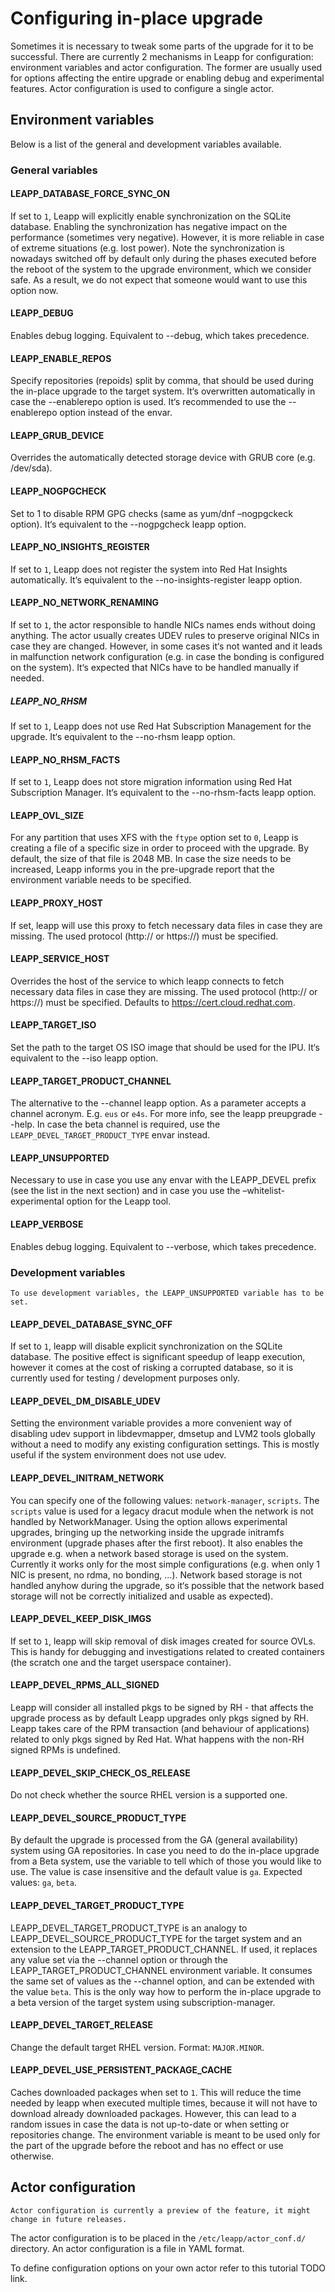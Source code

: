 # Configuring in-place upgrade
Sometimes it is necessary to tweak some parts of the upgrade for it to be successful. There are currently 2 mechanisms in Leapp for configuration: environment variables and actor configuration. The former are usually used for options affecting the entire upgrade or enabling debug and experimental features. Actor configuration is used to configure a single actor.

## Environment variables
Below is a list of the general and development variables available.
### General variables

#### LEAPP_DATABASE_FORCE_SYNC_ON
If set to `1`, Leapp will explicitly enable synchronization on the SQLite database. Enabling the synchronization has negative impact on the performance (sometimes very negative). However, it is more reliable in case of extreme situations (e.g. lost power). Note the synchronization is nowadays switched off by default only during the phases executed before the reboot of the system to the upgrade environment, which we consider safe. As a result, we do not expect that someone would want to use this option now.

#### LEAPP_DEBUG
Enables debug logging. Equivalent to --debug, which takes precedence.

#### LEAPP_ENABLE_REPOS
Specify repositories (repoids) split by comma, that should be used during the in-place upgrade to the target system. It‘s overwritten automatically in case the --enablerepo option is used. It‘s recommended to use the --enablerepo option instead of the envar.

#### LEAPP_GRUB_DEVICE
Overrides the automatically detected storage device with GRUB core (e.g. /dev/sda).

#### LEAPP_NOGPGCHECK
Set to 1 to disable RPM GPG checks (same as yum/dnf –nogpgckeck option). It‘s equivalent to the --nogpgcheck leapp option.

#### LEAPP_NO_INSIGHTS_REGISTER
If set to `1`, Leapp does not register the system into Red Hat Insights automatically. It‘s equivalent to the --no-insights-register leapp option.

#### LEAPP_NO_NETWORK_RENAMING
If set to `1`, the actor responsible to handle NICs names ends without doing anything. The actor usually creates UDEV rules to preserve original NICs in case they are changed. However, in some cases it‘s not wanted and it leads in malfunction network configuration (e.g. in case the bonding is configured on the system). It‘s expected that NICs have to be handled manually if needed.

##### LEAPP_NO_RHSM
If set to `1`, Leapp does not use Red Hat Subscription Management for the upgrade. It‘s equivalent to the --no-rhsm leapp option.

#### LEAPP_NO_RHSM_FACTS
If set to `1`, Leapp does not store migration information using Red Hat Subscription Manager. It‘s equivalent to the --no-rhsm-facts leapp option.

#### LEAPP_OVL_SIZE
For any partition that uses XFS with the `ftype` option set to `0`, Leapp is creating a file of a specific size in order to proceed with the upgrade. By default, the size of that file is 2048 MB. In case the size needs to be increased, Leapp informs you in the pre-upgrade report that the environment variable needs to be specified.

#### LEAPP_PROXY_HOST
If set, leapp will use this proxy to fetch necessary data files in case they are missing. The used protocol (http:// or https://) must be specified.

#### LEAPP_SERVICE_HOST
Overrides the host of the service to which leapp connects to fetch necessary data files in case they are missing. The used protocol (http:// or https://) must be specified. Defaults to https://cert.cloud.redhat.com.

#### LEAPP_TARGET_ISO
Set the path to the target OS ISO image that should be used for the IPU. It‘s equivalent to the --iso leapp option.

#### LEAPP_TARGET_PRODUCT_CHANNEL
The alternative to the --channel leapp option. As a parameter accepts a channel acronym. E.g. `eus` or `e4s`. For more info, see the leapp preupgrade --help. In case the beta channel is required, use the `LEAPP_DEVEL_TARGET_PRODUCT_TYPE` envar instead.

#### LEAPP_UNSUPPORTED
Necessary to use in case you use any envar with the LEAPP_DEVEL prefix (see the list in the next section) and in case you use the –whitelist-experimental option for the Leapp tool.

#### LEAPP_VERBOSE
Enables debug logging. Equivalent to --verbose, which takes precedence.


### Development variables
```{note}
To use development variables, the LEAPP_UNSUPPORTED variable has to be set.
```

#### LEAPP_DEVEL_DATABASE_SYNC_OFF
If set to `1`, leapp will disable explicit synchronization on the SQLite database. The positive effect is significant speedup of leapp execution, however it comes at the cost of risking a corrupted database, so it is currently used for testing / development purposes only.

#### LEAPP_DEVEL_DM_DISABLE_UDEV
Setting the environment variable provides a more convenient way of disabling udev support in libdevmapper, dmsetup and LVM2 tools globally without a need to modify any existing configuration settings. This is mostly useful if the system environment does not use udev.

#### LEAPP_DEVEL_INITRAM_NETWORK
You can specify one of the following values: `network-manager`, `scripts`. The `scripts` value is used for a legacy dracut module when the network is not handled by NetworkManager. Using the option allows experimental upgrades, bringing up the networking inside the upgrade initramfs environment (upgrade phases after the first reboot). It also enables the upgrade e.g. when a network based storage is used on the system. Currently it works only for the most simple configurations (e.g. when only 1 NIC is present, no rdma, no bonding, ...). Network based storage is not handled anyhow during the upgrade, so it‘s possible that the network based storage will not be correctly initialized and usable as expected).

#### LEAPP_DEVEL_KEEP_DISK_IMGS
If set to `1`, leapp will skip removal of disk images created for source OVLs. This is handy for debugging and investigations related to created containers (the scratch one and the target userspace container).

#### LEAPP_DEVEL_RPMS_ALL_SIGNED
Leapp will consider all installed pkgs to be signed by RH - that affects the upgrade process as by default Leapp upgrades only pkgs signed by RH. Leapp takes care of the RPM transaction (and behaviour of applications) related to only pkgs signed by Red Hat. What happens with the non-RH signed RPMs is undefined.

#### LEAPP_DEVEL_SKIP_CHECK_OS_RELEASE
Do not check whether the source RHEL version is a supported one.

#### LEAPP_DEVEL_SOURCE_PRODUCT_TYPE
By default the upgrade is processed from the GA (general availability) system using GA repositories. In case you need to do the in-place upgrade from a Beta system, use the variable to tell which of those you would like to use. The value is case insensitive and the default value is `ga`. Expected values: `ga`, `beta`.

#### LEAPP_DEVEL_TARGET_PRODUCT_TYPE
LEAPP_DEVEL_TARGET_PRODUCT_TYPE is an analogy to LEAPP_DEVEL_SOURCE_PRODUCT_TYPE for the target system and an extension to the LEAPP_TARGET_PRODUCT_CHANNEL. If used, it replaces any value set via the --channel option or through the LEAPP_TARGET_PRODUCT_CHANNEL environment variable. It consumes the same set of values as the --channel option, and can be extended with the value `beta`. This is the only way how to perform the in-place upgrade to a beta version of the target system using subscription-manager.

#### LEAPP_DEVEL_TARGET_RELEASE
Change the default target RHEL version. Format: `MAJOR.MINOR`.

#### LEAPP_DEVEL_USE_PERSISTENT_PACKAGE_CACHE
Caches downloaded packages when set to `1`. This will reduce the time needed by leapp when executed multiple times, because it will not have to download already downloaded packages. However, this can lead to a random issues in case the data is not up-to-date or when setting or repositories change. The environment variable is meant to be used only for the part of the upgrade before the reboot and has no effect or use otherwise.


## Actor configuration
```{warning}
Actor configuration is currently a preview of the feature, it might change in future releases.
```
The actor configuration is to be placed in the `/etc/leapp/actor_conf.d/` directory. An actor configuration is a file in YAML format.

To define configuration options on your own actor refer to this tutorial TODO link.
